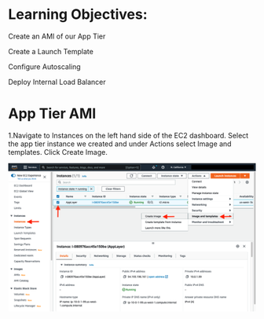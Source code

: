 # Learning Objectives:
Create an AMI of our App Tier

Create a Launch Template

Configure Autoscaling

Deploy Internal Load Balancer

# App Tier AMI

1.Navigate to Instances on the left hand side of the EC2 dashboard. Select the app tier instance we created and under Actions select Image and templates. Click Create Image.


![This is an image](https://github.com/GAUTAMSETHI123/AWS_Multi_tier_Architecture/blob/main/assests/images/PART3/CreateAMI1.png)
